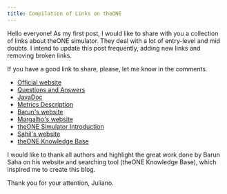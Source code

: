 ```yaml
---
title: Compilation of Links on theONE
---
```


Hello everyone! 
As my first post, I would like to share with you a collection of links about theONE simulator.
They deal with a lot of entry-level and mid doubts. I intend to update this post frequently, adding new links and removing broken links.

If you have a good link to share, please, let me know in the comments.

- [Official website](http://www.netlab.tkk.fi/tutkimus/dtn/theone/)
- [Questions and Answers](http://www.netlab.tkk.fi/tutkimus/dtn/theone/qa.html)
- [JavaDoc](http://www.netlab.tkk.fi/tutkimus/dtn/theone/javadoc_v141/)
- [Metrics Description](http://agoes.web.id/metric-description-from-simulator/)
- [Barun's website](http://delay-tolerant-networks.blogspot.com.br/)
- [Margalho's website](http://www.margalho.pro.br/subsites/theone.html)
- [theONE Simulator Introduction](http://one-simuator-for-beginners.blogspot.in/2013/08/one-simulator-introduction.html)
- [Sahil's website](https://sites.google.com/site/sahilgupta221231/file-cabinet)
- [theONE Knowledge Base](https://theonekb-barunsaha.rhcloud.com/)

I would like to thank all authors and highlight the great work done by Barun Saha on his website and searching tool (theONE Knowledge Base), which inspired me to create this blog.


Thank you for your attention,
Juliano.
